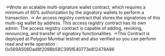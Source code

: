 ->Wrote an scalable multi-signature wallet contract, which requires a minimum of 60% authorization by the signatory wallets to perform a transaction. 
-> An access registry contract that stores the signatories of this multi-sig wallet by address. This access registry contract has its own admin. The access registry contract is capable of adding, revoking, renouncing, and transfer of signatory functionalities.
->This Contract is deployed at Polygon Mumbai testnet and also verified so you can perform read and write operation :  0x569A506Dad8f209Bb58C395fE40773e812478A86


